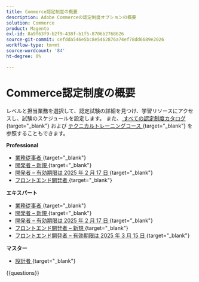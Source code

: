 ```yaml
---
title: Commerce認定制度の概要
description: Adobe Commerceの認定制度オプションの概要
solution: Commerce
product: Magento
exl-id: 8a9f63f9-b2f9-438f-b1f5-8706b2768626
source-git-commit: cefdda546e5bc8e5462876a74ef78dd6689e2026
workflow-type: tm+mt
source-wordcount: '84'
ht-degree: 0%

---
```


# Commerce認定制度の概要

レベルと担当業務を選択して、認定試験の詳細を見つけ、学習リソースにアクセスし、試験のスケジュールを設定します。 また、[ すべての認定制度カタログ ](https://certification.adobe.com/certifications){target="_blank"} および [ テクニカルトレーニングコース ](https://certification.adobe.com/courses/?/courses){target="_blank"} を参照することもできます。

**Professional**

* [ 業務従事者 ](https://certification.adobe.com/certification/business-practitioner-professional){target="_blank"} <!--AD0-E712-->
* [ 開発者 – 新規 ](https://certification.adobe.com/certification/adobe-commerce-developer-professional-v2){target="_blank"} <!--AD0-E724-->
* [ 開発者 – 有効期限は 2025 年 2 月 17 日 ](https://certification.adobe.com/certification/commerce-developer-professional){target="_blank"} <!--AD0-E717-->
* [ フロントエンド開発者 ](https://certification.adobe.com/certification/front-end-developer-professional){target="_blank"} <!--AD0-E721-->

**エキスパート**

* [ 業務従事者 ](https://certification.adobe.com/certification/adobe-commerce-business-practitioner-expert){target="_blank"} <!--AD0-E708-->
* [ 開発者 – 新規 ](https://certification.adobe.com/certification/adobe-commerce-developer-expert-v2){target="_blank"} <!--AD0-E716-->
* [ 開発者 – 有効期限は 2025 年 2 月 17 日 ](https://certification.adobe.com/certification/adobe-commerce-developer-expert){target="_blank"} <!--AD0-E716-->
* [ フロントエンド開発者 – 新規 ](https://certification.adobe.com/certification/front-end-developer-expert-v2){target="_blank"} <!--AD0-E727-->
* [ フロントエンド開発者 – 有効期限は 2025 年 3 月 15 日 ](https://certification.adobe.com/certification/front-end-developer-expert){target="_blank"} <!--AD0-E720-->

**マスター**

* [ 設計者 ](https://certification.adobe.com/certification/commerce-architect-master){target="_blank"} <!--AD0-E722-->

{{questions}}

